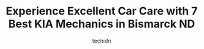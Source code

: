 ---
layout: ampstory
image: https://images.unsplash.com/photo-1610972221114-c48c6bb5d2eb?ixlib=rb-4.0.3&ixid=MnwxMjA3fDB8MHxwaG90by1wYWdlfHx8fGVufDB8fHx8&auto=format&fit=crop&w=640&h=853&q=80
author: techidn
featured: false
description: Discover the 7 best KIA Mechanic in Bismarck ND, USA and ensure your vehicle receives the highest quality of care. These trusted professionals are known for their skill, knowledge, and dedic
title: Experience Excellent Car Care with 7 Best KIA Mechanics in Bismarck ND
cover:
   title: Experience Excellent Car Care with 7 Best KIA Mechanics in Bismarck ND
   subtitle: Rickpate
   background: https://images.unsplash.com/photo-1610972221114-c48c6bb5d2eb?ixlib=rb-4.0.3&ixid=MnwxMjA3fDB8MHxwaG90by1wYWdlfHx8fGVufDB8fHx8&auto=format&fit=crop&w=640&h=853&q=80

pages: 
 - layout: thirds
   top: <h1>#1 Bismarck Motor Company</h1>
   bottom: "<p>I just purchased a 2022 Nissan Altima from Dayton.  He went well over and above my expectations and was wonderful to work with!    His communication throughout the proces</p>"
   background: https://www.knot35.com/toplist/wp-content/uploads/2023/06/best-kia-mechanic-1-in-bismarck-nd-1685837318.png
   backgroundblur: true
 - layout: thirds
   top: <h1>#2 Lincoln Repair</h1>
   bottom: "<p>4131 Hagen Ave, Bismarck, ND 58504, United States</p>"
   background: https://www.knot35.com/toplist/wp-content/uploads/2023/06/best-kia-mechanic-2-in-bismarck-nd-1685837319.jpeg
   cta:
      link: https://www.knot35.com/toplist/experience-excellent-car-care-with-7-best-kia-mechanics-in-bismarck-nd/
      text: Experience Excellent Car Care with 7 Best KIA Mechanics in Bismarck ND
 - layout: thirds
   top: <h1>#3 Eide Kia Mandan</h1>
   bottom: "<p>3334 Memorial Hwy, Mandan, ND 58554, United States</p>"
   background: https://www.knot35.com/toplist/wp-content/uploads/2023/06/best-kia-mechanic-3-in-bismarck-nd-1685837319.jpeg
   cta:
      link: https://www.knot35.com/toplist/experience-excellent-car-care-with-7-best-kia-mechanics-in-bismarck-nd/
      text: Experience Excellent Car Care with 7 Best KIA Mechanics in Bismarck ND
 - layout: thirds
   top: <h1>#4 Dvorak Motors Inc.</h1>
   bottom: "<p>1102 Airport Rd, Bismarck, ND 58504, United States</p>"
   background: https://images.unsplash.com/photo-1552083974-186346191183?ixlib=rb-4.0.3&ixid=MnwxMjA3fDB8MHxwaG90by1wYWdlfHx8fGVufDB8fHx8&auto=format&fit=crop&w=640&h=853&q=80
   cta:
      link: https://www.knot35.com/toplist/experience-excellent-car-care-with-7-best-kia-mechanics-in-bismarck-nd/
      text: Experience Excellent Car Care with 7 Best KIA Mechanics in Bismarck ND
 - layout: thirds
   top: <h1>#5 Veracity Motors</h1>
   bottom: "<p>1701 E Main Ave, Bismarck, ND 58501, United States</p>"
   background: https://images.unsplash.com/photo-1541356665065-22676f35dd40?ixlib=rb-4.0.3&ixid=MnwxMjA3fDB8MHxwaG90by1wYWdlfHx8fGVufDB8fHx8&auto=format&fit=crop&w=640&h=853&q=80
   cta:
      link: https://www.knot35.com/toplist/experience-excellent-car-care-with-7-best-kia-mechanics-in-bismarck-nd/
      text: Experience Excellent Car Care with 7 Best KIA Mechanics in Bismarck ND
 - layout: thirds
   top: <h1>#6 CK Auto Inc.</h1>
   bottom: "<p>3405 E Divide Ave, Bismarck, ND 58501, United States</p>"
   background: https://images.unsplash.com/photo-1618005182384-a83a8bd57fbe?ixlib=rb-4.0.3&ixid=MnwxMjA3fDB8MHxwaG90by1wYWdlfHx8fGVufDB8fHx8&auto=format&fit=crop&w=640&h=853&q=80
   cta:
      link: https://www.knot35.com/toplist/experience-excellent-car-care-with-7-best-kia-mechanics-in-bismarck-nd/
      text: Experience Excellent Car Care with 7 Best KIA Mechanics in Bismarck ND
 - layout: thirds
   top: <h1>#7 BisMan Autoworx</h1>
   bottom: "<p>235 Airport Rd, Bismarck, ND 58504, United States</p>"
   background: https://images.unsplash.com/photo-1462556791646-c201b8241a94?ixlib=rb-4.0.3&ixid=MnwxMjA3fDB8MHxwaG90by1wYWdlfHx8fGVufDB8fHx8&auto=format&fit=crop&w=640&h=853&q=80
   cta:
      link: https://www.knot35.com/toplist/experience-excellent-car-care-with-7-best-kia-mechanics-in-bismarck-nd/
      text: Experience Excellent Car Care with 7 Best KIA Mechanics in Bismarck ND
 - layout: thirds
   middle: Continue reading...
   background: https://images.unsplash.com/photo-1509114397022-ed747cca3f65?ixlib=rb-4.0.3&ixid=MnwxMjA3fDB8MHxwaG90by1wYWdlfHx8fGVufDB8fHx8&auto=format&fit=crop&w=640&h=853&q=80
   cta:
      link: https://www.knot35.com/toplist/experience-excellent-car-care-with-7-best-kia-mechanics-in-bismarck-nd/
      text: Experience Excellent Car Care with 7 Best KIA Mechanics in Bismarck ND
      
---
